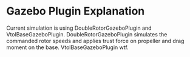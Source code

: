   # Gazebo Plugin Explanation
  Current simulation is using DoubleRotorGazeboPlugin and VtolBaseGazeboPlugin. 
  DoubleRotorGazeboPlugin simulates the commanded rotor speeds and applies trust force on propeller and drag moment on the base.
  VtolBaseGazeboPlugin wtf.
  
